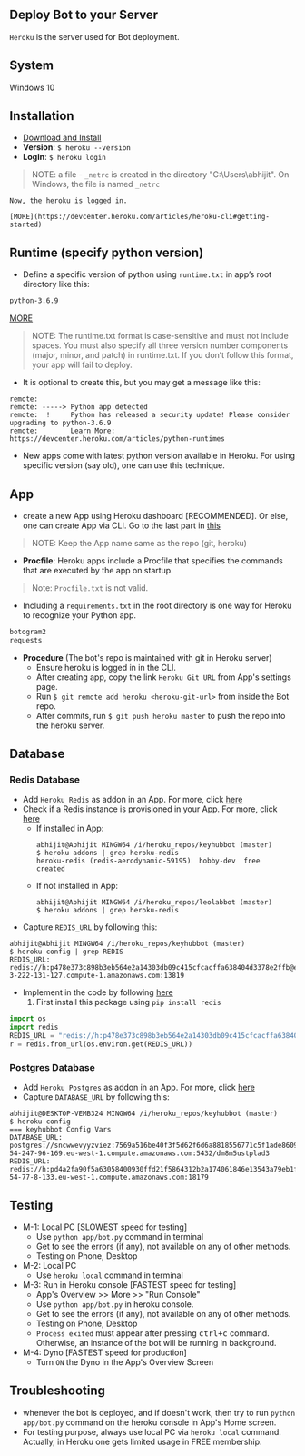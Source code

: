 ## Deploy Bot to your Server
`Heroku` is the server used for Bot deployment.

## System
Windows 10

## Installation
* [Download and Install](https://devcenter.heroku.com/articles/heroku-cli#download-and-install)
* __Version__: `$ heroku --version`
* __Login__: `$ heroku login`
>	NOTE: a file - `_netrc` is created in the directory "C:\Users\abhijit". On Windows, the file is named `_netrc`
	
	Now, the heroku is logged in.

	[MORE](https://devcenter.heroku.com/articles/heroku-cli#getting-started)

## Runtime (specify python version)
* Define a specific version of python using `runtime.txt` in app’s root directory like this:
```txt
python-3.6.9
```
[MORE](https://devcenter.heroku.com/articles/python-runtimes)
> NOTE: The runtime.txt format is case-sensitive and must not include spaces. You must also specify all three version number components (major, minor, and patch) in runtime.txt.
> If you don’t follow this format, your app will fail to deploy.
* It is optional to create this, but you may get a message like this:
```console
remote:
remote: -----> Python app detected
remote:  !     Python has released a security update! Please consider upgrading to python-3.6.9
remote:        Learn More: https://devcenter.heroku.com/articles/python-runtimes
```
* New apps come with latest python version available in Heroku. For using specific version (say old), one can use this technique.

## App
* create a new App using Heroku dashboard [RECOMMENDED]. Or else, one can create App via CLI. Go to the last part in [this](https://devcenter.heroku.com/articles/heroku-cli#getting-started)
> NOTE: Keep the App name same as the repo (git, heroku)
* __Procfile__: Heroku apps include a Procfile that specifies the commands that are executed by the app on startup.
> Note:  `Procfile.txt` is not valid.
* Including a `requirements.txt` in the root directory is one way for Heroku to recognize your Python app.
```txt
botogram2
requests
```
* __Procedure__ (The bot's repo is maintained with git in Heroku server)
	- Ensure heroku is logged in in the CLI.
	- After creating app, copy the link `Heroku Git URL` from App's settings page.
	- Run `$ git remote add heroku <heroku-git-url>` from inside the Bot repo.
	- After commits, run `$ git push heroku master` to push the repo into the heroku server.

## Database
### Redis Database
* Add `Heroku Redis` as addon in an App. For more, click [here](https://devcenter.heroku.com/articles/heroku-redis)
* Check if a Redis instance is provisioned in your App. For more, click [here](https://devcenter.heroku.com/articles/heroku-redis#check-if-a-redis-instance-is-already-provisioned)
	- If installed in App:
		```console
		abhijit@Abhijit MINGW64 /i/heroku_repos/keyhubbot (master)
		$ heroku addons | grep heroku-redis
		heroku-redis (redis-aerodynamic-59195)  hobby-dev  free   created
		```
	- If not installed in App:
		```console
		abhijit@Abhijit MINGW64 /i/heroku_repos/leolabbot (master)
		$ heroku addons | grep heroku-redis		
		```
* Capture `REDIS_URL` by following this:
```console
abhijit@Abhijit MINGW64 /i/heroku_repos/keyhubbot (master)
$ heroku config | grep REDIS
REDIS_URL: redis://h:p478e373c898b3eb564e2a14303db09c415cfcacffa638404d3378e2ffb@ec2-3-222-131-127.compute-1.amazonaws.com:13819
```
* Implement in the code by following [here](https://devcenter.heroku.com/articles/heroku-redis#connecting-in-python)
	1. First install this package using `pip install redis`
```py
import os
import redis
REDIS_URL = "redis://h:p478e373c898b3eb564e2a14303db09c415cfcacffa638404d3378e2ffb@ec2-3-222-131-127.compute-1.amazonaws.com:13819"
r = redis.from_url(os.environ.get(REDIS_URL))
```

### Postgres Database
* Add `Heroku Postgres` as addon in an App. For more, click [here](https://devcenter.heroku.com/categories/heroku-postgres)
* Capture `DATABASE_URL` by following this:
```console
abhijit@DESKTOP-VEMB324 MINGW64 /i/heroku_repos/keyhubbot (master)
$ heroku config
=== keyhubbot Config Vars
DATABASE_URL: postgres://sncwwevyyzviez:7569a516be40f3f5d62f6d6a8818556771c5f1ade86096b96dabeb01bef14c37@ec2-54-247-96-169.eu-west-1.compute.amazonaws.com:5432/dm8m5ustplad3
REDIS_URL:    redis://h:pd4a2fa90f5a63058400930ffd21f5864312b2a174061846e13543a79eb1fdd81@ec2-54-77-8-133.eu-west-1.compute.amazonaws.com:18179
```

## Testing 
* M-1: Local PC [SLOWEST speed for testing]
	- Use `python app/bot.py` command in terminal
	- Get to see the errors (if any), not available on any of other methods.
	- Testing on Phone, Desktop
* M-2: Local PC
	- Use `heroku local` command in terminal
* M-3: Run in Heroku console [FASTEST speed for testing]
	- App's Overview >> More >> "Run Console"
	- Use `python app/bot.py` in heroku console.
	- Get to see the errors (if any), not available on any of other methods.
	- Testing on Phone, Desktop
	- `Process exited` must appear after pressing <kbd>ctrl+c</kbd> command. Otherwise, an instance of the bot will be running in background.
* M-4: Dyno [FASTEST speed for production]
	- Turn `ON` the Dyno in the App's Overview Screen

## Troubleshooting
* whenever the bot is deployed, and if doesn't work, then try to run `python app/bot.py` command on the heroku console in App's Home screen.
* For testing purpose, always use local PC via `heroku local` command. Actually, in Heroku one gets limited usage in FREE membership.